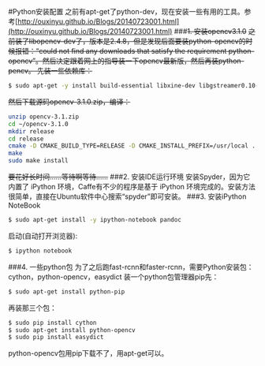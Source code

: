 #Python安装配置
之前有apt-get了python-dev，现在安装一些有用的工具。参考[http://ouxinyu.github.io/Blogs/20140723001.html](http://ouxinyu.github.io/Blogs/20140723001.html)
###~~1. 安装opencv3.1.0~~
~~之前装了libopencv-dev了，版本是2.4.8，但是发现后面要装python-opencv的时候报错：“could not find any downloads that satisfy the requirement python-opencv”。然后决定跟着网上的指导装一下opencv最新版，然后再装python-pencv。
先装一些依赖库：~~
```bash
$ sudo apt-get -y install build-essential libxine-dev libgstreamer0.10-dev libgstreamer-plugins-base0.10-dev libv4l-dev libqt4-dev libfaac-dev libmp3lame-dev libopencore-amrnb-dev libopencore-amrwb-dev libtheora-dev libvorbis-dev libxvidcore-dev x264 v4l-utils unzip
```
~~然后下载源码opencv-3.1.0.zip，编译：~~
```bash
unzip opencv-3.1.zip
cd ~/opencv-3.1.0
mkdir release
cd release
cmake -D CMAKE_BUILD_TYPE=RELEASE -D CMAKE_INSTALL_PREFIX=/usr/local ..
make
sudo make install
```
~~要花好长时间……等待啊等待……~~
###2. 安装IDE运行环境
安装Spyder，因为它内置了 iPython 环境，Caffe有不少的程序是基于 iPython 环境完成的。安装方法很简单，直接在Ubuntu软件中心搜索“spyder”即可安装。
###3. 安装iPython NoteBook
```bash
$ sudo apt-get install -y ipython-notebook pandoc
```
启动(自动打开浏览器):
```bash
$ ipython notebook
```
###4. 一些python包
为了之后跑fast-rcnn和faster-rcnn，需要Python安装包：cython，python-opencv，easydict
装一个python包管理器pip先：
```bash
$ sudo apt-get install python-pip
```
再装那三个包：
```bash
$ sudo pip install cython
$ sudo apt-get install python-opencv
$ sudo pip install easydict
```
python-opencv包用pip下载不了，用apt-get可以。